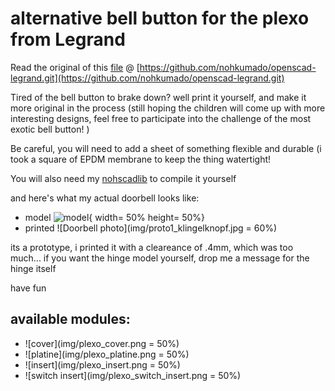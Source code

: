 # alternative bell button for the plexo from Legrand

Read the original of this  [file](https://github.com/nohkumado/openscad-legrand.git) @ 
[https://github.com/nohkumado/openscad-legrand.git](https://github.com/nohkumado/openscad-legrand.git)

Tired of the bell button to brake down? 
well print it yourself, and make it more original in the process 
(still hoping the children will come up with more interesting designs, 
feel free to participate into the challenge of the most exotic bell button! )


Be careful, you will need to add a sheet of something flexible and durable (i took a square of 
EPDM membrane to keep the thing watertight!

You will also need my [nohscadlib](https://github.com/nohkumado/nohscadlib.git) to compile it yourself


and here's what my actual doorbell looks like:

- model ![model](img/hinge\_switch.png){ width= 50% height= 50%}
- printed ![Doorbell photo](img/proto1\_klingelknopf.jpg = 60%)

its a prototype, i printed it with a cleareance of .4mm, which was too much... 
if you want the hinge model yourself, drop me a message for the hinge itself

have fun

## available modules:

- ![cover](img/plexo\_cover.png = 50%)
- ![platine](img/plexo\_platine.png = 50%)
- ![insert](img/plexo\_insert.png = 50%)
- ![switch insert](img/plexo\_switch\_insert.png = 50%)
